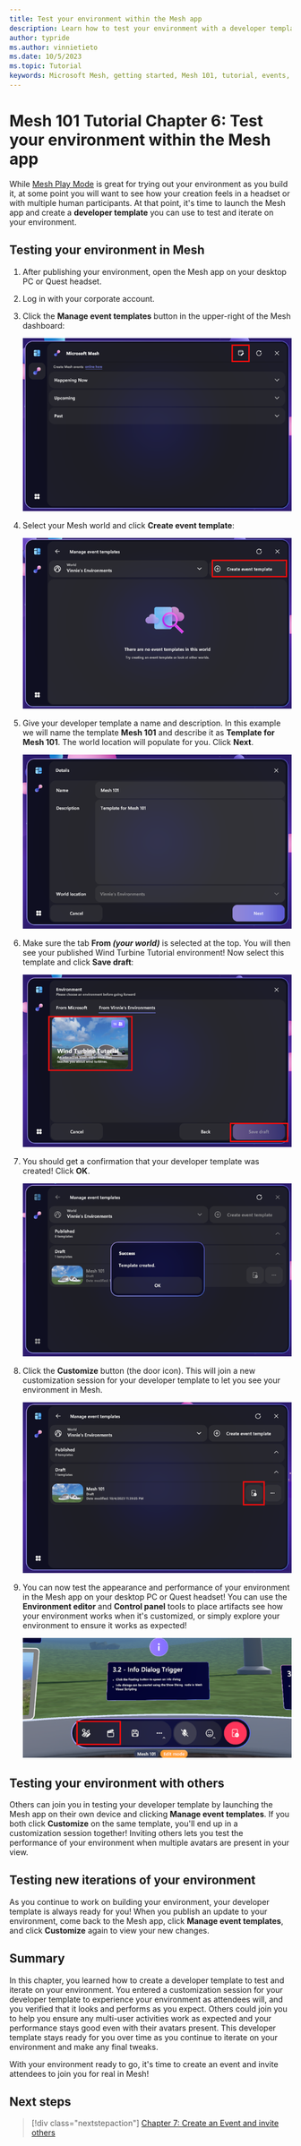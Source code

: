 ```yaml
---
title: Test your environment within the Mesh app
description: Learn how to test your environment with a developer template.
author: typride
ms.author: vinnietieto
ms.date: 10/5/2023
ms.topic: Tutorial
keywords: Microsoft Mesh, getting started, Mesh 101, tutorial, events, experiences
---
```


# Mesh 101 Tutorial Chapter 6: Test your environment within the Mesh app

While [Mesh Play Mode](../../debug-and-optimize-performance/playmode.md) is great for trying out your environment as you build it, at some point you will want to see how your creation feels in a headset or with multiple human participants. At that point, it's time to launch the Mesh app and create a **developer template** you can use to test and iterate on your environment.

## Testing your environment in Mesh

1. After publishing your environment, open the Mesh app on your desktop PC or Quest headset.
1. Log in with your corporate account.
1. Click the **Manage event templates** button in the upper-right of the Mesh dashboard:

    ![___](../../../media/sample-mesh-101/483-mesh-events-with-callout.png) 

1. Select your Mesh world and click **Create event template**:

    ![___](../../../media/sample-mesh-101/485-create-event-template.png) 

1. Give your developer template a name and description. In this example we will name the template **Mesh 101** and describe it as **Template for Mesh 101**. The world location will populate for you. Click **Next**.

    ![___](../../../media/sample-mesh-101/486-template-details.png) 
 
1. Make sure the tab **From *(your world)*** is selected at the top. You will then see your published Wind Turbine Tutorial environment! Now select this template and click **Save draft**: 

    ![___](../../../media/sample-mesh-101/488-thumbnail-highlighted.png)
 
1. You should get a confirmation that your developer template was created! Click **OK**.

    ![___](../../../media/sample-mesh-101/489-success-message.png)
 
1. Click the **Customize** button (the door icon). This will join a new customization session for your developer template to let you see your environment in Mesh.
 
    ![___](../../../media/sample-mesh-101/491-mesh101-button-highlighted.png)
 
1. You can now test the appearance and performance of your environment in the Mesh app on your desktop PC or Quest headset! You can use the **Environment editor** and **Control panel** tools to place artifacts see how your environment works when it's customized, or simply explore your environment to ensure it works as expected!

    ![___](../../../media/sample-mesh-101/493-info-dialog-buttons-highlighted.png)

## Testing your environment with others

Others can join you in testing your developer template by launching the Mesh app on their own device and clicking **Manage event templates**. If you both click **Customize** on the same template, you'll end up in a customization session together! Inviting others lets you test the performance of your environment when multiple avatars are present in your view.

## Testing new iterations of your environment

As you continue to work on building your environment, your developer template is always ready for you! When you publish an update to your environment, come back to the Mesh app, click **Manage event templates**, and click **Customize** again to view your new changes.

## Summary

In this chapter, you learned how to create a developer template to test and iterate on your environment. You entered a customization session for your developer template to experience your environment as attendees will, and you verified that it looks and performs as you expect. Others could join you to help you ensure any multi-user activities work as expected and your performance stays good even with their avatars present. This developer template stays ready for you over time as you continue to iterate on your environment and make any final tweaks.

With your environment ready to go, it's time to create an event and invite attendees to join you for real in Mesh!

## Next steps

> [!div class="nextstepaction"]
> [Chapter 7: Create an Event and invite others](mesh-101-07-create-an-event-and-invite-others.md)